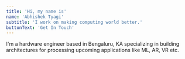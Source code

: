 ```yaml
---
title: 'Hi, my name is'
name: 'Abhishek Tyagi'
subtitle: 'I work on making computing world better.'
buttonText: 'Get In Touch'
---
```


I'm a hardware engineer based in Bengaluru, KA specializing in building architectures for processing upcoming applications like ML, AR, VR etc.
